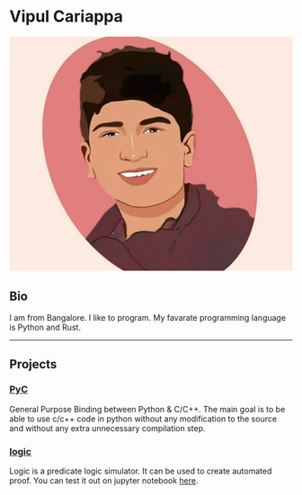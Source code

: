 # Vipul Cariappa

![Image](media/vipul-cartoon.jpeg)

## Bio

I am from Bangalore. I like to program. My favarate programming language is Python and Rust.

---

## Projects

### [PyC](https://github.com/Vipul-Cariappa/PyC)
General Purpose Binding between Python & C/C++. The main goal is to be able to use c/c++ code in python without any modification to the source and without any extra unnecessary compilation step.

### [logic](https://github.com/Vipul-Cariappa/logic)
Logic is a predicate logic simulator. It can be used to create automated proof.
You can test it out on jupyter notebook [here](https://www.vipulcariappa.xyz/jupyterlite-deploy/lab/index.html?path=logic.ipynb).
